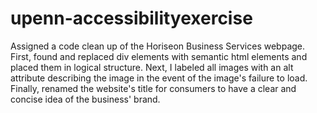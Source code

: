 # upenn-accessibilityexercise
Assigned a code clean up of the Horiseon Business Services webpage.  First, found and replaced div elements with semantic html elements and placed them in logical structure.  Next, I labeled all images with an alt attribute describing the image in the event of the image's failure to load.  Finally, renamed the website's title for consumers to have a clear and concise idea of the business' brand.